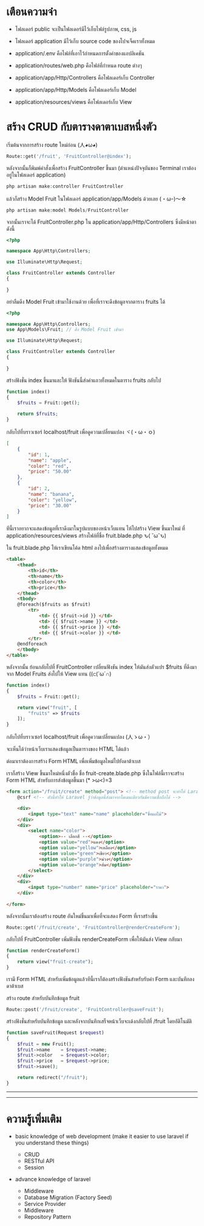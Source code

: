 # เตือนความจำ #
- โฟลเดอร์ public จะเป็นโฟลเดอร์มีไว้เก็บไฟล์รูปภาพ, css, js
- โฟลเดอร์ application มีไว้เก็บ source code ของโปจเจ็คเราทั้งหมด

- application/.env คือไฟล์ที่เอาไว้กำหนดการตั้งค่าของแอปลิเคชัน
- application/routes/web.php คือไฟล์ที่กำหนด route ต่างๆ
- application/app/Http/Controllers คือโฟลเดอร์เก็บ Controller
- application/app/Http/Models คือโฟลเดอร์เก็บ Model
- application/resources/views คือโฟลเดอร์เก็บ View

 
 # สร้าง CRUD กับตารางดาตาเบสหนึ่งตัว #

เริ่มต้นจากการสร้าง route ใหม่ก่อน (人◕ω◕) 

```php
Route::get('/fruit', 'FruitController@index');
```

หลังจากนั้นก็พิมพ์คำสั่งเพื่อสร้าง FruitController ขึ้นมา (ตำแหน่งปัจจุบันของ Terminal เราต้องอยู่ในโฟลเดอร์ application)

```php
php artisan make:controller FruitController
```

แล้วก็สร้าง Model Fruit ในโฟลเดอร์ application/app/Models ด้วยเลย (・ωｰ)～☆ 
```php
php artisan make:model Models/FruitController
```

จากนั้นเราจะได้ FruitController.php ใน application/app/Http/Controllers ซึ่งมีหน้าตาดังนี้
```php
<?php

namespace App\Http\Controllers;

use Illuminate\Http\Request;

class FruitController extends Controller
{
    
}
```

อย่าลืมดึง Model Fruit เข้ามาใช้งานด้วย เพื่อที่เราจะดึงข้อมูลจากตาราง fruits ได้

```php
<?php

namespace App\Http\Controllers;
use App\Models\Fruit; // ดึง Model Fruit เข้ามา

use Illuminate\Http\Request;

class FruitController extends Controller
{
    
}
```

สร้างฟังชั่น index ขึ้นมาและให้ ฟังชันนี้ส่งค่าแถวทั้งหมดในตาราง fruits กลับไป

```php
function index()
{
    $fruits = Fruit::get();

    return $fruits;
}
```

กลับไปที่บราวเซอร์ localhost/fruit เพื่อดูความเปลี่ยนแปลง ヾ(・ω・ｏ)

```json
[
    {
        "id": 1,
        "name": "apple",
        "color": "red",
        "price": "50.00"
    },
    {
        "id": 2,
        "name": "banana",
        "color": "yellow",
        "price": "30.00"
    }
]
```

ทีนี้เราอยากจะแสดงข้อมูลที่เราดึงมาในรูปแบบของหน้าเว็บแทน ไห้ไปสร้าง View ขึ้นมาใหม่
ที่ application/resources/views สร้างไฟล์ที่ชื่อ fruit.blade.php ԅ( ˘ω˘ԅ)

ใน fruit.blade.php ไห้เราเขียนโค้ด html ลงไปเพื่อสร้างตารางแสดงข้อมูลทั้งหมด

```html
<table>
    <thead>
        <th>id</th>
        <th>name</th>
        <th>color</th>
        <th>price</th>
    </thead>
    <tbody>      
    @foreach($fruits as $fruit)
        <tr> 
            <td> {{ $fruit->id }} </td>
            <td> {{ $fruit->name }} </td>
            <td> {{ $fruit->price }} </td>
            <td> {{ $fruit->color }} </td>
        </tr>
    @endforeach
    </tbody>
</table>
```

หลังจากนั้น ย้อนกลับไปที่ FruitController เปลี่ยนฟังชัน index ให้มันส่งตัวแปร $fruits ที่ดึงมาจาก Model Fruits ส่งไปให้ View แทน ((⊂(`ω´∩)

```php
function index()
{
    $fruits = Fruit::get();

    return view("fruit", [
        "fruits" => $fruits
    ]);
}
```

กลับไปที่บราวเซอร์ localhost/fruit เพื่อดูความเปลี่ยนแปลง  (人ゝω・）

จะเห็นได้ว่าหน้าเว็บเราแสดงข้อมูลเป็นตารางของ HTML ได้แล้ว

ต่อมาเราต้องการสร้าง Form HTML เพื่อเพิ่มข้อมูลใหม่ไปยังดาต้าเบส

เราก็สร้าง View ขึ้นมาใหม่หนึ่งตัวชื่อ ชื่อ fruit-create.blade.php ซึ่งในไฟล์นี้เราจะสร้าง Form HTML สำหรับการส่งข้อมูลขึ้นมา (* >ω<)=3

```html
<form action="/fruit/create" method="post"> <!-- method post จะทำให้ Laravel รู้ว่า request นี้เป็น POST request -->
    @csrf <!-- ตัวนี้ทำให้ Laravel รู้ว่าข้อมูลนี้ส่งมาจากโดเมนเดียวกันมีความเชื่อถือได้ -->

    <div>
        <input type="text" name="name" placeholder="ชื่อผลไม้">
    </div>
    <div>
        <select name="color">
            <option>-- เลือกสี --</option>
            <option value="red">แดง</option>
            <option value="yellow">เหลือง</option>
            <option value="green">เขียว</option>
            <option value="purple">ม่วง</option>
            <option value="orange">ส้ม</option>
        </select>
    </div>
    <div>
        <input type="number" name="price" placeholder="ราคา">
    </div>
    
</form>
```

หลังจากนั้นเราต้องสร้าง route อันใหม่ขึ้นมาเพื่อที่จะแสดง Form ที่เราสร้างขึ้น

```php
Route::get('/fruit/create', 'FruitController@renderCreateForm');
```

กลับไปที่ FruitController เพิ่มฟังชั่น renderCreateForm เพื่อให้มันส่ง View กลับมา

```php
function renderCreateForm()
{
    return view("fruit-create");
}
```

เรามี Form HTML สำหรับเพิ่มข้อมูลแล้วทีนี้เราก็ต้องสร้างฟังชันสำหรับรับค่า Form และบันทึกลงดาต้าเบส

สร้าง route สำหรับบันทึกข้อมูล fruit

```php
Route::post('/fruit/create', 'FruitController@saveFruit');
```

สร้างฟังชั่นสำหรับบันทึกข้อมูล และหลังจากบันทึกเสร็จหน้าเว็บจะเด้งกลับไปที่ /fruit โดยอัติโนมัติ

```php
function saveFruit(Request $request)
{
    $fruit = new Fruit();
    $fruit->name    = $request->name;
    $fruit->color   = $request->color;
    $fruit->price   = $request->price;
    $fruit->save();

    return redirect("/fruit");
}
```

---------------------------------------------------------------------------
---------------------------------------------------------------------------

# ความรู้เพิ่มเติม #

- basic knowledge of web development (make it easier to use laravel if you understand these things)
  - CRUD
  - RESTful API
  - Session

- advance knowledge of laravel
  - Middleware
  - Database Migration (Factory Seed)
  - Service Provider
  - Middleware
  - Repository Pattern


